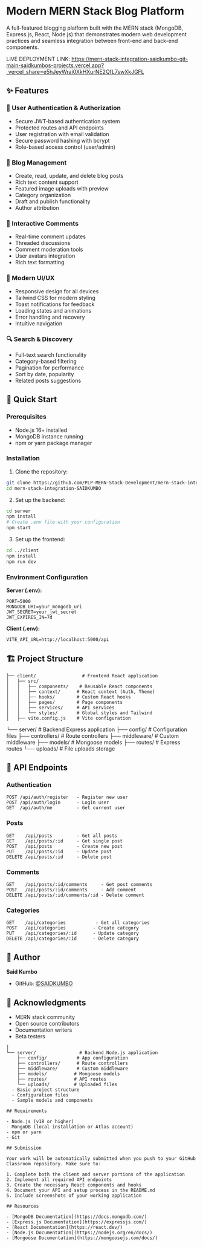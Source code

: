 # Modern MERN Stack Blog Platform

A full-featured blogging platform built with the MERN stack (MongoDB, Express.js, React, Node.js) that demonstrates modern web development practices and seamless integration between front-end and back-end components.

LIVE DEPLOYMENT LINK: https://mern-stack-integration-saidkumbo-git-main-saidkumbos-projects.vercel.app?_vercel_share=e5hJeyWrai0XkHXurNE2QfL7swXkJGFL

## ✨ Features

### 🔐 User Authentication & Authorization
- Secure JWT-based authentication system
- Protected routes and API endpoints
- User registration with email validation
- Secure password hashing with bcrypt
- Role-based access control (user/admin)

### 📝 Blog Management
- Create, read, update, and delete blog posts
- Rich text content support
- Featured image uploads with preview
- Category organization
- Draft and publish functionality
- Author attribution

### 💬 Interactive Comments
- Real-time comment updates
- Threaded discussions
- Comment moderation tools
- User avatars integration
- Rich text formatting

### 🎨 Modern UI/UX
- Responsive design for all devices
- Tailwind CSS for modern styling
- Toast notifications for feedback
- Loading states and animations
- Error handling and recovery
- Intuitive navigation

### 🔍 Search & Discovery
- Full-text search functionality
- Category-based filtering
- Pagination for performance
- Sort by date, popularity
- Related posts suggestions

## 🚀 Quick Start

### Prerequisites
- Node.js 16+ installed
- MongoDB instance running
- npm or yarn package manager

### Installation

1. Clone the repository:
```bash
git clone https://github.com/PLP-MERN-Stack-Development/mern-stack-integration-SAIDKUMBO.git
cd mern-stack-integration-SAIDKUMBO
```

2. Set up the backend:
```bash
cd server
npm install
# Create .env file with your configuration
npm start
```

3. Set up the frontend:
```bash
cd ../client
npm install
npm run dev
```

### Environment Configuration

**Server (.env):**
```env
PORT=5000
MONGODB_URI=your_mongodb_uri
JWT_SECRET=your_jwt_secret
JWT_EXPIRES_IN=7d
```

**Client (.env):**
```env
VITE_API_URL=http://localhost:5000/api
```

## 🏗️ Project Structure

```
├── client/                 # Frontend React application
│   ├── src/
│   │   ├── components/    # Reusable React components
│   │   ├── context/      # React context (Auth, Theme)
│   │   ├── hooks/        # Custom React hooks
│   │   ├── pages/        # Page components
│   │   ├── services/     # API services
│   │   └── styles/       # Global styles and Tailwind
│   ├── vite.config.js    # Vite configuration
```

└── server/                # Backend Express application
    ├── config/           # Configuration files
    ├── controllers/      # Route controllers
    ├── middleware/       # Custom middleware
    ├── models/          # Mongoose models
    ├── routes/          # Express routes
    └── uploads/         # File uploads storage

## 🔌 API Endpoints

### Authentication
```http
POST /api/auth/register   - Register new user
POST /api/auth/login      - Login user
GET  /api/auth/me         - Get current user
```

### Posts
```http
GET    /api/posts         - Get all posts
GET    /api/posts/:id     - Get single post
POST   /api/posts         - Create new post
PUT    /api/posts/:id     - Update post
DELETE /api/posts/:id     - Delete post
```

### Comments
```http
GET    /api/posts/:id/comments     - Get post comments
POST   /api/posts/:id/comments     - Add comment
DELETE /api/posts/:id/comments/:id - Delete comment
```

### Categories
```http
GET    /api/categories           - Get all categories
POST   /api/categories          - Create category
PUT    /api/categories/:id      - Update category
DELETE /api/categories/:id      - Delete category
```

## 👤 Author

**Said Kumbo**
- GitHub: [@SAIDKUMBO](https://github.com/SAIDKUMBO)

## 🙏 Acknowledgments

- MERN stack community
- Open source contributors
- Documentation writers
- Beta testers
```
│
└── server/                # Backend Node.js application
    ├── config/           # App configuration
    ├── controllers/      # Route controllers
    ├── middleware/       # Custom middleware
    ├── models/          # Mongoose models
    ├── routes/          # API routes
    └── uploads/         # Uploaded files
  - Basic project structure
  - Configuration files
  - Sample models and components

## Requirements

- Node.js (v18 or higher)
- MongoDB (local installation or Atlas account)
- npm or yarn
- Git

## Submission

Your work will be automatically submitted when you push to your GitHub Classroom repository. Make sure to:

1. Complete both the client and server portions of the application
2. Implement all required API endpoints
3. Create the necessary React components and hooks
4. Document your API and setup process in the README.md
5. Include screenshots of your working application

## Resources

- [MongoDB Documentation](https://docs.mongodb.com/)
- [Express.js Documentation](https://expressjs.com/)
- [React Documentation](https://react.dev/)
- [Node.js Documentation](https://nodejs.org/en/docs/)
- [Mongoose Documentation](https://mongoosejs.com/docs/) 
